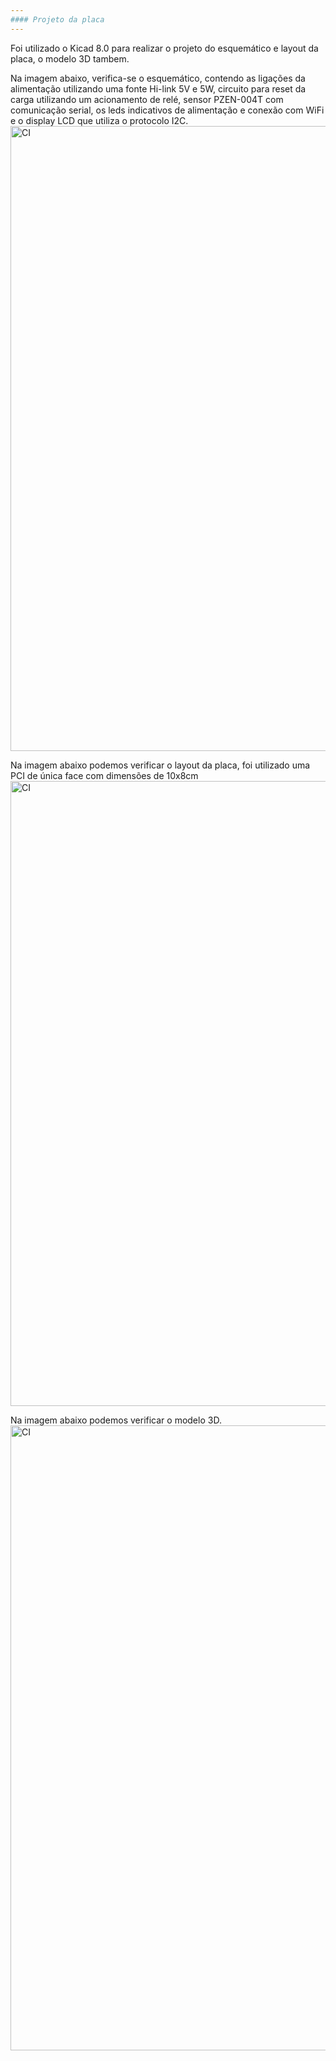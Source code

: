 ```yaml
---
#### Projeto da placa
---
```


Foi utilizado o Kicad 8.0 para realizar o projeto do esquemático e layout da placa, o modelo 3D tambem.

Na imagem abaixo, verifica-se o esquemático, contendo as ligações da alimentação utilizando uma fonte Hi-link 5V e 5W, circuito para reset da carga utilizando um acionamento de relé, sensor PZEN-004T com comunicação serial, os leds indicativos de alimentação e conexão com WiFi e o display LCD que utiliza o protocolo I2C.
<img alt="CI" src="https://github.com/user-attachments/assets/29d9d8da-0ff8-4bb9-85f0-91cb64366df4" width="1000" />



Na imagem abaixo podemos verificar o layout da placa, foi utilizado uma PCI de única face com dimensões de 10x8cm
<img alt="CI" src="https://github.com/user-attachments/assets/a314c6c1-d98c-4d31-ac85-c227988b7554" width="1000" />


Na imagem abaixo podemos verificar o modelo 3D.
<img alt="CI" src="https://github.com/user-attachments/assets/b4fa0b36-484b-4c6b-8e4b-559b3d94849e" width="1000" />
